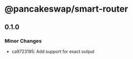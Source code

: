 # @pancakeswap/smart-router

## 0.1.0

### Minor Changes

- ca9723195: Add support for exact output
